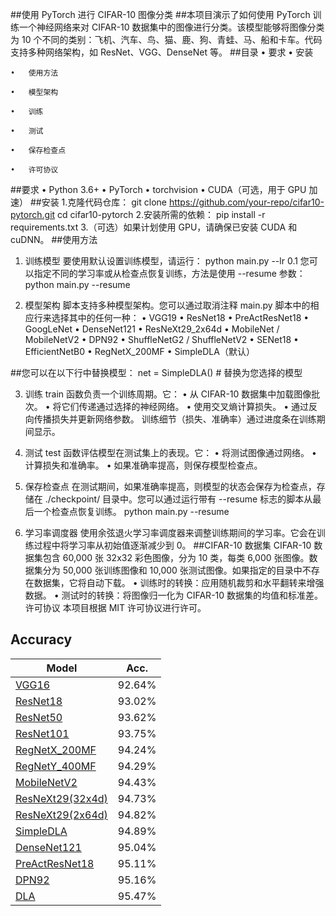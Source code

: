 ##使用 PyTorch 进行 CIFAR-10 图像分类
##本项目演示了如何使用 PyTorch 训练一个神经网络来对 CIFAR-10 数据集中的图像进行分类。该模型能够将图像分类为 10 个不同的类别：飞机、汽车、鸟、猫、鹿、狗、青蛙、马、船和卡车。代码支持多种网络架构，如 ResNet、VGG、DenseNet 等。
##目录 
	•   要求
	•   安装

	•   使用方法

	•   模型架构

	•   训练
	
	•   测试

	•   保存检查点

	•   许可协议
##要求
•   Python 3.6+
•   PyTorch
•   torchvision
•   CUDA（可选，用于 GPU 加速）
##安装
1.克隆代码仓库：
git clone https://github.com/your-repo/cifar10-pytorch.git
cd cifar10-pytorch
2.安装所需的依赖：
pip install -r requirements.txt
3.（可选）如果计划使用 GPU，请确保已安装 CUDA 和 cuDNN。
##使用方法
1. 训练模型
要使用默认设置训练模型，请运行：
    python main.py --lr 0.1
您可以指定不同的学习率或从检查点恢复训练，方法是使用 --resume 参数：
    python main.py --resume
	
2. 模型架构
脚本支持多种模型架构。您可以通过取消注释 main.py 脚本中的相应行来选择其中的任何一种：
•   VGG19
•   ResNet18
•   PreActResNet18
•   GoogLeNet
•   DenseNet121
•   ResNeXt29_2x64d
•   MobileNet / MobileNetV2
•   DPN92
•   ShuffleNetG2 / ShuffleNetV2
•   SENet18
•   EfficientNetB0
•   RegNetX_200MF
•   SimpleDLA（默认）

##您可以在以下行中替换模型：
net = SimpleDLA()  # 替换为您选择的模型

3. 训练
train 函数负责一个训练周期。它：
•   从 CIFAR-10 数据集中加载图像批次。
•   将它们传递通过选择的神经网络。
•   使用交叉熵计算损失。
•   通过反向传播损失并更新网络参数。
训练细节（损失、准确率）通过进度条在训练期间显示。

4. 测试
test 函数评估模型在测试集上的表现。它：
•   将测试图像通过网络。
•   计算损失和准确率。
•   如果准确率提高，则保存模型检查点。

5. 保存检查点
在测试期间，如果准确率提高，则模型的状态会保存为检查点，存储在 ./checkpoint/ 目录中。您可以通过运行带有 --resume 标志的脚本从最后一个检查点恢复训练。
python main.py --resume

6. 学习率调度器
使用余弦退火学习率调度器来调整训练期间的学习率。它会在训练过程中将学习率从初始值逐渐减少到 0。
##CIFAR-10 数据集
CIFAR-10 数据集包含 60,000 张 32x32 彩色图像，分为 10 类，每类 6,000 张图像。数据集分为 50,000 张训练图像和 10,000 张测试图像。如果指定的目录中不存在数据集，它将自动下载。
 • 训练时的转换：应用随机裁剪和水平翻转来增强数据。
 • 测试时的转换：将图像归一化为 CIFAR-10 数据集的均值和标准差。
许可协议 本项目根据 MIT 许可协议进行许可。


## Accuracy
| Model             | Acc.        |
| ----------------- | ----------- |
| [VGG16](https://arxiv.org/abs/1409.1556)              | 92.64%      |
| [ResNet18](https://arxiv.org/abs/1512.03385)          | 93.02%      |
| [ResNet50](https://arxiv.org/abs/1512.03385)          | 93.62%      |
| [ResNet101](https://arxiv.org/abs/1512.03385)         | 93.75%      |
| [RegNetX_200MF](https://arxiv.org/abs/2003.13678)     | 94.24%      |
| [RegNetY_400MF](https://arxiv.org/abs/2003.13678)     | 94.29%      |
| [MobileNetV2](https://arxiv.org/abs/1801.04381)       | 94.43%      |
| [ResNeXt29(32x4d)](https://arxiv.org/abs/1611.05431)  | 94.73%      |
| [ResNeXt29(2x64d)](https://arxiv.org/abs/1611.05431)  | 94.82%      |
| [SimpleDLA](https://arxiv.org/abs/1707.064)           | 94.89%      |
| [DenseNet121](https://arxiv.org/abs/1608.06993)       | 95.04%      |
| [PreActResNet18](https://arxiv.org/abs/1603.05027)    | 95.11%      |
| [DPN92](https://arxiv.org/abs/1707.01629)             | 95.16%      |
| [DLA](https://arxiv.org/pdf/1707.06484.pdf)           | 95.47%      |

